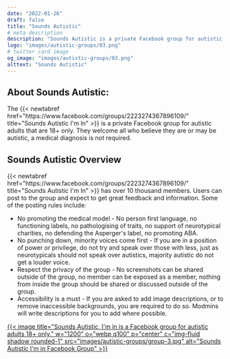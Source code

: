 ```yaml
---
date: "2022-01-26"
draft: false
title: "Sounds Autistic"
# meta description
description: "Sounds Autistic is a private Facebook group for autistic adults that are 18+ only. They welcome all who believe they are or may be autistic, a medical diagnosis is not required."
logo: "images/autistic-groups/03.png"
# twitter card image
og_image: "images/autistic-groups/03.png"
alttext: "Sounds Autistic"
---
```


<h2 class="h3 mb-3">About Sounds Autistic:</h2>
The {{< newtabref  href="https://www.facebook.com/groups/2223274367896109/" title="Sounds Autistic I'm In" >}} is a private Facebook group for autistic adults that are 18+ only. They welcome all who believe they are or may be autistic, a medical diagnosis is not required.

<h2 class="h3 mb-3">Sounds Autistic Overview</h2>
{{< newtabref  href="https://www.facebook.com/groups/2223274367896109/" title="Sounds Autistic I'm In" >}} has over 10 thousand members. Users can post to the group and expect to get great feedback and information. Some of the posting rules include: 

* No promoting the medical model - No person first language, no functioning labels, no pathologising of traits, no support of neurotypical charities, no defending the Asperger's label, no promoting ABA. 
* No punching down, minority voices come first - If you are in a position of power or privilege, do not try and speak over those with less, just as neurotypicals should not speak over autistics, majority autistic do not get a louder voice.
* Respect the privacy of the group - No screenshots can be shared outside of the group, no member can be exposed as a member, nothing from inside the group should be shared or discussed outside of the group.
* Accessibility is a must - If you are asked to add image descriptions, or to remove inaccessible backgrounds, you are required to do so. Modmins will write descriptions for you to add where possible.


<a href="https://www.facebook.com/groups/2223274367896109/" rel="external">{{< image title="Sounds Autistic, I'm in is a Facebook group for autistic adults 18+ only." w="1200" o="webp q100" p="center" c="img-fluid shadow rounded-1" src="images/autistic-groups/group-3.jpg" alt="Sounds Autistic I'm in Facebook Group" >}}</a>
